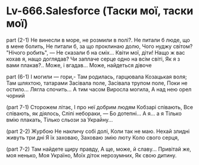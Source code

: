 # Lv-666.Salesforce (Таски мої, таски мої)

part (2-1)
Не винесли в море, не розмили в полі?.
Не питали б люде, що в мене болить,
Не питали б, за що проклинаю долю,
Чого нуджу світом? "Нічого робить", —
Не сказали б на сміх...
Квіти мої, діти!
Нащо ж вас кохав я, нащо доглядав?
Чи заплаче серце одно на всім світі,
Як я з вами плакав?.. Може, і вгадав...
Може, найдеться дівоче

part (6-1)
І могили — гори,-
Там родилась, гарцювала
Козацькая воля;
Там шляхтою, татарами
Засівала поле,
Засівала трупом поле,
Поки не остило...
Лягла спочить... А тим часом
Виросла могила,
А над нею орел чорний

(part 7-1)
Сторожем літає,
І про неї добрим людям
Кобзарі співають,
Все співають, як діялось,
Сліпі небораки, —
Бо дотепні... А я... а я
Тілько вмію плакать,
Тілько сльози за Украйну...

(part 2-2)
Журбою
Не накличу собі долі,
Коли так не маю.
Нехай злидні живуть три дні
Я їх заховаю,
Заховаю змію люту
Коло свого серця,

(part 7-2)
Там найдете щиру правду,
А ще, може, й славу...
Привітай же, моя ненько,
Моя Україно,
Моїх діток нерозумних,
Як свою дитину.
